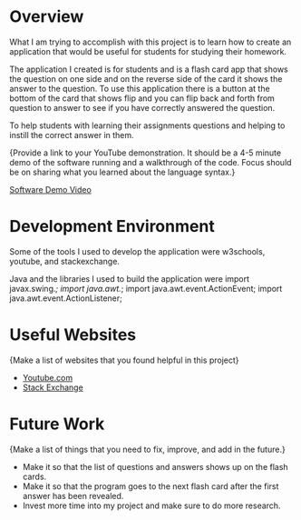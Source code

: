# Overview

What I am trying to accomplish with this project is to learn how to create an application that would be useful for students for studying their homework.

The application I created is for students and is a flash card app that shows the question on one side and on the reverse side of the card it shows the answer to the question. To use this application there is a button at the bottom of the card that shows flip and you can flip back and forth from question to answer to see if you have correctly answered the question.

To help students with learning their assignments questions and helping to instill the correct answer in them.

{Provide a link to your YouTube demonstration. It should be a 4-5 minute demo of the software running and a walkthrough of the code. Focus should be on sharing what you learned about the language syntax.}

[Software Demo Video](https://youtu.be/s9MRJuGjRh0)

# Development Environment

Some of the tools I used to develop the application were w3schools, youtube, and stackexchange.

Java and the libraries I used to build the application were import javax.swing.*; import java.awt.*; import java.awt.event.ActionEvent; import java.awt.event.ActionListener;

# Useful Websites

{Make a list of websites that you found helpful in this project}
* [Youtube.com](https://www.google.com/search?q=when+making+a+flash+card+app+in+java+how+do+I+get+the+questions+and+answers+to+display+on+the+cards%3F&rlz=1C1VDKB_enUS1068US1068&oq=when+making+a+flash+card+app+in+java+how+do+I+get+the+questions+and+answers+to+display+on+the+cards%3F&gs_lcrp=EgZjaHJvbWUyBggAEEUYOdIBCTIwMDQ0ajBqN6gCALACAA&sourceid=chrome&ie=UTF-8#fpstate=ive&vld=cid:79c6ebc5,vid:anC7IA8LuWM,st:0)
* [Stack Exchange](https://codereview.stackexchange.com/questions/84161/gui-flashcard-program-in-java)

# Future Work

{Make a list of things that you need to fix, improve, and add in the future.}

* Make it so that the list of questions and answers shows up on the flash cards.
* Make it so that the program goes to the next flash card after the first answer has been revealed.
* Invest more time into my project and make sure to do more research.